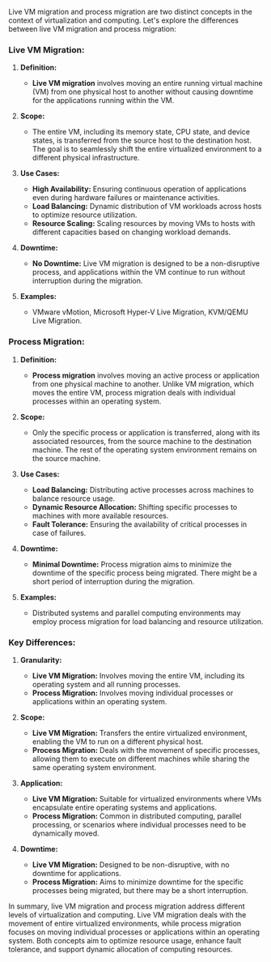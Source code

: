 Live VM migration and process migration are two distinct concepts in the context of virtualization and computing. Let's explore the differences between live VM migration and process migration:

### Live VM Migration:

1. **Definition:**
   - **Live VM migration** involves moving an entire running virtual machine (VM) from one physical host to another without causing downtime for the applications running within the VM.

2. **Scope:**
   - The entire VM, including its memory state, CPU state, and device states, is transferred from the source host to the destination host. The goal is to seamlessly shift the entire virtualized environment to a different physical infrastructure.

3. **Use Cases:**
   - **High Availability:** Ensuring continuous operation of applications even during hardware failures or maintenance activities.
   - **Load Balancing:** Dynamic distribution of VM workloads across hosts to optimize resource utilization.
   - **Resource Scaling:** Scaling resources by moving VMs to hosts with different capacities based on changing workload demands.

4. **Downtime:**
   - **No Downtime:** Live VM migration is designed to be a non-disruptive process, and applications within the VM continue to run without interruption during the migration.

5. **Examples:**
   - VMware vMotion, Microsoft Hyper-V Live Migration, KVM/QEMU Live Migration.

### Process Migration:

1. **Definition:**
   - **Process migration** involves moving an active process or application from one physical machine to another. Unlike VM migration, which moves the entire VM, process migration deals with individual processes within an operating system.

2. **Scope:**
   - Only the specific process or application is transferred, along with its associated resources, from the source machine to the destination machine. The rest of the operating system environment remains on the source machine.

3. **Use Cases:**
   - **Load Balancing:** Distributing active processes across machines to balance resource usage.
   - **Dynamic Resource Allocation:** Shifting specific processes to machines with more available resources.
   - **Fault Tolerance:** Ensuring the availability of critical processes in case of failures.

4. **Downtime:**
   - **Minimal Downtime:** Process migration aims to minimize the downtime of the specific process being migrated. There might be a short period of interruption during the migration.

5. **Examples:**
   - Distributed systems and parallel computing environments may employ process migration for load balancing and resource utilization.

### Key Differences:

1. **Granularity:**
   - **Live VM Migration:** Involves moving the entire VM, including its operating system and all running processes.
   - **Process Migration:** Involves moving individual processes or applications within an operating system.

2. **Scope:**
   - **Live VM Migration:** Transfers the entire virtualized environment, enabling the VM to run on a different physical host.
   - **Process Migration:** Deals with the movement of specific processes, allowing them to execute on different machines while sharing the same operating system environment.

3. **Application:**
   - **Live VM Migration:** Suitable for virtualized environments where VMs encapsulate entire operating systems and applications.
   - **Process Migration:** Common in distributed computing, parallel processing, or scenarios where individual processes need to be dynamically moved.

4. **Downtime:**
   - **Live VM Migration:** Designed to be non-disruptive, with no downtime for applications.
   - **Process Migration:** Aims to minimize downtime for the specific processes being migrated, but there may be a short interruption.

In summary, live VM migration and process migration address different levels of virtualization and computing. Live VM migration deals with the movement of entire virtualized environments, while process migration focuses on moving individual processes or applications within an operating system. Both concepts aim to optimize resource usage, enhance fault tolerance, and support dynamic allocation of computing resources.
